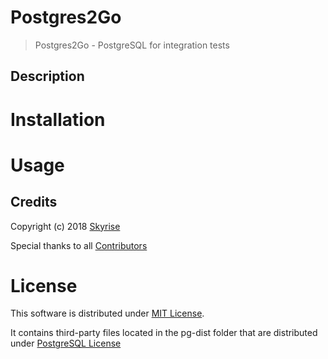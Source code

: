 Postgres2Go
===========
> Postgres2Go - PostgreSQL for integration tests

## Description
# Installation
# Usage


## Credits
Copyright (c) 2018 [Skyrise](http://skyrise.tech)

Special thanks to all [Contributors](CREDITS.md)


# License

This software is distributed under [MIT License](LICENSE.md).

It contains third-party files located in the pg-dist folder that are distributed under [PostgreSQL License](tools/LICENSE.md)
